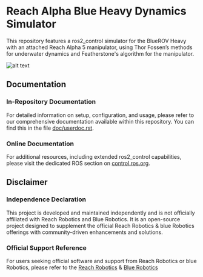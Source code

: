 # Reach Alpha Blue Heavy Dynamics Simulator

This repository features a ros2_control simulator for the BlueROV Heavy with an attached Reach Alpha 5 manipulator, using Thor Fossen’s methods for underwater dynamics and Featherstone's algorithm for the manipulator.


![alt text](./doc/uvms_new.png?raw=true "Blue Heavy with Reach Alpha attached")

## Documentation

### In-Repository Documentation

For detailed information on setup, configuration, and usage, please refer to our comprehensive documentation available within this repository. You can find this in the file [doc/userdoc.rst](doc/userdoc.rst).

### Online Documentation

For additional resources, including extended ros2_control capabilities, please visit the dedicated ROS section on [control.ros.org](https://control.ros.org/rolling/index.html).

## Disclaimer

### Independence Declaration

This project is developed and maintained independently and is not officially affiliated with Reach Robotics and Blue Robotics. It is an open-source project designed to supplement the official Reach Robotics & blue Robotics offerings with community-driven enhancements and solutions.

### Official Support Reference

For users seeking official software and support from Reach Robotics or blue Robotics, please refer to the [Reach Robotics](https://github.com/Reach-Robotics/reach_robotics_sdk/tree/master) & [Blue Robotics](https://github.com/Bluerobotics)
